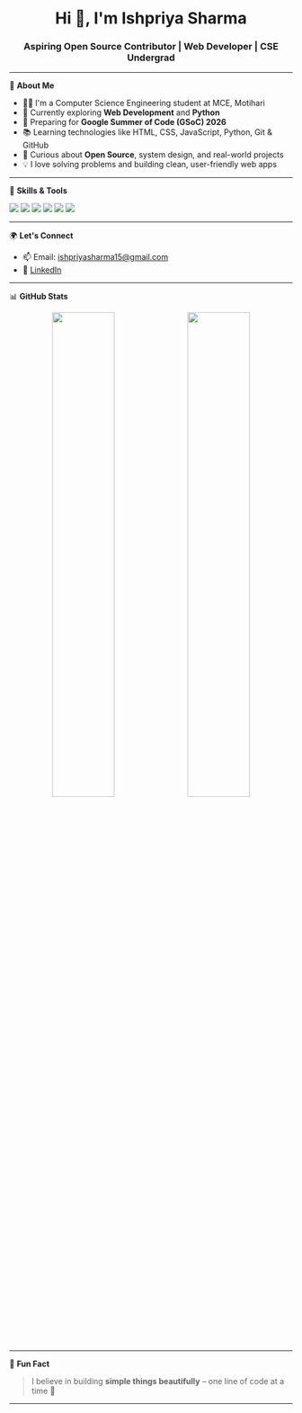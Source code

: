 <h1 align="center">Hi 👋, I'm Ishpriya Sharma</h1>
<h3 align="center">Aspiring Open Source Contributor | Web Developer | CSE Undergrad</h3>

---

🌟 **About Me**
- 👩‍💻 I'm a Computer Science Engineering student at MCE, Motihari  
- 🔭 Currently exploring **Web Development** and **Python**  
- 🎯 Preparing for **Google Summer of Code (GSoC) 2026**  
- 📚 Learning technologies like HTML, CSS, JavaScript, Python, Git & GitHub  
- 🌱 Curious about **Open Source**, system design, and real-world projects  
- 💡 I love solving problems and building clean, user-friendly web apps  

---

📌 **Skills & Tools**
<p>
  <img src="https://img.shields.io/badge/HTML5-E34F26?style=flat&logo=html5&logoColor=white" />
  <img src="https://img.shields.io/badge/CSS3-1572B6?style=flat&logo=css3&logoColor=white" />
  <img src="https://img.shields.io/badge/JavaScript-F7DF1E?style=flat&logo=javascript&logoColor=black" />
  <img src="https://img.shields.io/badge/Python-3776AB?style=flat&logo=python&logoColor=white" />
  <img src="https://img.shields.io/badge/Git-F05032?style=flat&logo=git&logoColor=white" />
  <img src="https://img.shields.io/badge/GitHub-181717?style=flat&logo=github&logoColor=white" />
</p>

---

🌍 **Let's Connect**
- 📫 Email: ishpriyasharma15@gmail.com  
- 💼 [LinkedIn](https://www.linkedin.com/in/ishpriya-sharma)

---

📊 **GitHub Stats**
<p align="center">
  <img src="https://github-readme-stats.vercel.app/api?username=Ishpriya-Sharma&show_icons=true&theme=radical" width="47%"/>
  <img src="https://github-readme-streak-stats.herokuapp.com/?user=Ishpriya-Sharma&theme=radical" width="47%"/>
</p>

---

💬 **Fun Fact**
> I believe in building **simple things beautifully** – one line of code at a time 💫

---

<!---
Ishpriya-Sharma/Ishpriya-Sharma is a ✨ special ✨ repository because its `README.md` (this file) appears on your GitHub profile.
You can click the Preview link to take a look at your changes.
--->
